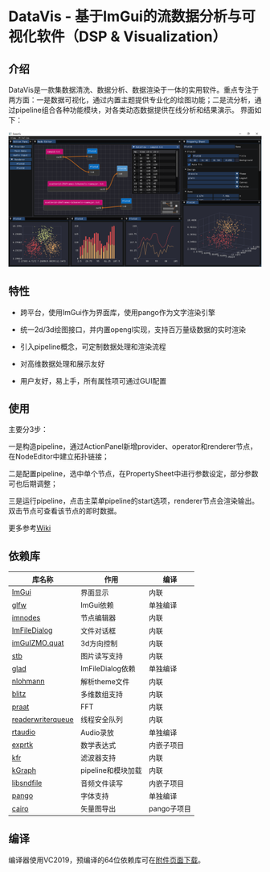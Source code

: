 # DataVis - 基于ImGui的流数据分析与可视化软件（DSP & Visualization）

## 介绍

DataVis是一款集数据清洗、数据分析、数据渲染于一体的实用软件。重点专注于两方面：一是数据可视化，通过内置主题提供专业化的绘图功能；二是流分析，通过pipeline组合各种功能模块，对各类动态数据提供在线分析和结果演示。
界面如下：

![screenshot](screenshots/main.png) 

## 特性

- 跨平台，使用ImGui作为界面库，使用pango作为文字渲染引擎

- 统一2d/3d绘图接口，并内置opengl实现，支持百万量级数据的实时渲染

- 引入pipeline概念，可定制数据处理和渲染流程

- 对高维数据处理和展示友好

- 用户友好，易上手，所有属性项可通过GUI配置

## 使用

主要分3步：

一是构造pipeline，通过ActionPanel新增provider、operator和renderer节点，在NodeEditor中建立拓扑链接；

二是配置pipeline，选中单个节点，在PropertySheet中进行参数设定，部分参数可也后期调整；

三是运行pipeline，点击主菜单pipeline的start选项，renderer节点会渲染输出。双击节点可查看该节点的即时数据。

更多参考[Wiki](https://gitee.com/koala999/data-vis/wikis)

## 依赖库

| 库名称 | 作用 | 编译 |
|---|---|---|
| [ImGui](https://github.com/ocornut/imgui) | 界面显示 | 内联 |
| [glfw](https://github.com/glfw/glfw) | ImGui依赖 | 单独编译 |
| [imnodes](https://github.com/Nelarius/imnodes) | 节点编辑器 | 内联 |
| [ImFileDialog](https://github.com/dfranx/ImFileDialog) | 文件对话框 | 内联 |
| [imGuIZMO.quat](https://github.com/BrutPitt/imGuIZMO.quat/) | 3d方向控制 | 内联 |
| [stb](https://github.com/nothings/stb) | 图片读写支持 | 内联 |
| [glad](https://github.com/Dav1dde/glad) | ImFileDialog依赖 | 单独编译 |
| [nlohmann](https://github.com/nlohmann/json) | 解析theme文件 | 内联 |
| [blitz](https://github.com/blitzpp/blitz/) | 多维数组支持 | 内联 |
| [praat](https://www.fon.hum.uva.nl/praat/) | FFT | 内联 |
| [readerwriterqueue](https://github.com/cameron314/readerwriterqueue/) | 线程安全队列 | 内联 |
| [rtaudio](http://www.music.mcgill.ca/~gary/rtaudio/) | Audio录放 | 单独编译 |
| [exprtk](http://www.partow.net/programming/exprtk/) | 数学表达式 | 内嵌子项目 |
| [kfr](https://www.kfr.dev/) | 滤波器支持 | 内联 |
| [kGraph](https://gitee.com/koala999/kgl) | pipeline和模块加载 | 内联 |
| [libsndfile](http://libsndfile.github.io/libsndfile/) | 音频文件读写 | 内嵌子项目 |
| [pango](https://pango.gnome.org/) | 字体支持 | 单独编译 |
| [cairo](http://www.cairographics.org/) | 矢量图导出 | pango子项目 |


## 编译

编译器使用VC2019，预编译的64位依赖库可在[附件页面下载](https://gitee.com/koala999/data-vis/attach_files)。

